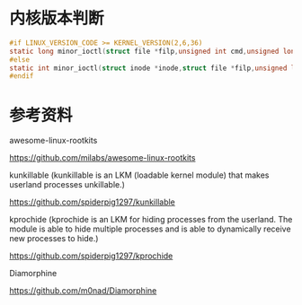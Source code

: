 # 内核版本判断

```c
#if LINUX_VERSION_CODE >= KERNEL_VERSION(2,6,36)
static long minor_ioctl(struct file *filp,unsigned int cmd,unsigned long arg)
#else
static int minor_ioctl(struct inode *inode,struct file *filp,unsigned long arg)
#endif
```

# 参考资料

awesome-linux-rootkits

https://github.com/milabs/awesome-linux-rootkits

kunkillable (kunkillable is an LKM (loadable kernel module) that makes userland processes unkillable.)

https://github.com/spiderpig1297/kunkillable

kprochide (kprochide is an LKM for hiding processes from the userland. The module is able to hide multiple processes and is able to dynamically receive new processes to hide.)

https://github.com/spiderpig1297/kprochide

Diamorphine

https://github.com/m0nad/Diamorphine